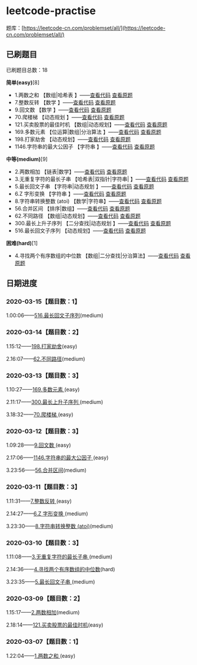 # leetcode-practise

题库：[https://leetcode-cn.com/problemset/all/](https://leetcode-cn.com/problemset/all/)

## 已刷题目
已刷题目总数：18

**简单(easy)**[8]
- 1.两数之和 【数组|哈希表】——[查看代码](https://github.com/wzd-front-end/leetcode-practise/blob/master/easy/1-two-sum.js) [查看原题](https://leetcode-cn.com/problems/two-sum/)
- 7.整数反转 【数学】——[查看代码](https://github.com/wzd-front-end/leetcode-practise/blob/master/easy/7-reverse-integer.js) [查看原题](https://leetcode-cn.com/problems/reverse-integer/)
- 9.回文数 【数学】——[查看代码](https://github.com/wzd-front-end/leetcode-practise/blob/master/easy/9-palindrome-number.js) [查看原题](https://leetcode-cn.com/problems/palindrome-number/)
- 70.爬楼梯 【动态规划】——[查看代码](https://github.com/wzd-front-end/leetcode-practise/blob/master/easy/70-climbing-stairs.js) [查看原题](https://leetcode-cn.com/problems/climbing-stairs/)
- 121.买卖股票的最佳时机 【数组|动态规划】——[查看代码](https://github.com/wzd-front-end/leetcode-practise/blob/master/easy/121-best-time-to-buy-and-sell-stock.js) [查看原题](https://leetcode-cn.com/problems/best-time-to-buy-and-sell-stock/)
- 169.多数元素 【位运算|数组|分治算法】——[查看代码](https://github.com/wzd-front-end/leetcode-practise/blob/master/easy/169-majority-element.js) [查看原题](https://leetcode-cn.com/problems/majority-element/)
- 198.打家劫舍 【动态规划】——[查看代码](https://github.com/wzd-front-end/leetcode-practise/blob/master/easy/198-house-robber.js) [查看原题](https://leetcode-cn.com/problems/house-robber/)
- 1146.字符串的最大公因子 【字符串】——[查看代码](https://github.com/wzd-front-end/leetcode-practise/blob/master/easy/1146-greatest-common-divisor-of-strings.js) [查看原题](https://leetcode-cn.com/problems/greatest-common-divisor-of-strings/)

**中等(medium)**[9]
- 2.两数相加 【链表|数学】——[查看代码](https://github.com/wzd-front-end/leetcode-practise/blob/master/medium/2-add-two-numbers.js) [查看原题](https://leetcode-cn.com/problems/add-two-numbers/)
- 3.无重复字符的最长子串 【哈希表|双指针|字符串|】——[查看代码](https://github.com/wzd-front-end/leetcode-practise/blob/master/medium/3-longest-substring-without-repeating-characters.js) [查看原题](https://leetcode-cn.com/problems/longest-substring-without-repeating-characters/)
- 5.最长回文子串 【字符串|动态规划】——[查看代码](https://github.com/wzd-front-end/leetcode-practise/blob/master/medium/5-longest-palindromic-substring.js) [查看原题](https://leetcode-cn.com/problems/longest-palindromic-substring/)
- 6.Z 字形变换 【字符串】——[查看代码](https://github.com/wzd-front-end/leetcode-practise/blob/master/medium/6-zigzag-conversion.js) [查看原题](https://leetcode-cn.com/problems/zigzag-conversion/)
- 8.字符串转换整数 (atoi) 【数学|字符串】——[查看代码](https://github.com/wzd-front-end/leetcode-practise/blob/master/medium/8-string-to-integer-atoi.js) [查看原题](https://leetcode-cn.com/problems/string-to-integer-atoi/)
- 56.合并区间 【排序|数组】——[查看代码](https://github.com/wzd-front-end/leetcode-practise/blob/master/medium/56-merge-intervals.js) [查看原题](https://leetcode-cn.com/problems/merge-intervals/)
- 62.不同路径 【数组|动态规划】——[查看代码](https://github.com/wzd-front-end/leetcode-practise/blob/master/medium/62-unique-paths.js) [查看原题](https://leetcode-cn.com/problems/unique-paths/)
- 300.最长上升子序列 【二分查找|动态规划】——[查看代码](https://github.com/wzd-front-end/leetcode-practise/blob/master/medium/300-longest-increasing-subsequence.js) [查看原题](https://leetcode-cn.com/problems/longest-increasing-subsequence/)
- 516.最长回文子序列 【动态规划】——[查看代码](https://github.com/wzd-front-end/leetcode-practise/blob/master/medium/516-longest-palindromic-subsequence.js) [查看原题](https://leetcode-cn.com/problems/longest-palindromic-subsequence/)

**困难(hard)**[1]
- 4.寻找两个有序数组的中位数 【数组|二分查找|分治算法】——[查看代码](https://github.com/wzd-front-end/leetcode-practise/blob/master/hard/4-median-of-two-sorted-arrays.js) [查看原题](https://leetcode-cn.com/problems/median-of-two-sorted-arrays/)


## 日期进度

### 2020-03-15【题目数：1】

1.00:06——[516.最长回文子序列](https://github.com/wzd-front-end/leetcode-practise/blob/master/medium/516-longest-palindromic-subsequence.js)(medium)


### 2020-03-14【题目数：2】

1.15:12——[198.打家劫舍](https://github.com/wzd-front-end/leetcode-practise/blob/master/easy/198-house-robber.js)(easy)

2.16:07——[62.不同路径](https://github.com/wzd-front-end/leetcode-practise/blob/master/medium/62-unique-paths.js)(medium)


### 2020-03-13【题目数：3】

1.10:27——[169.多数元素](https://github.com/wzd-front-end/leetcode-practise/blob/master/easy/169-majority-element.js)(easy)

2.11:17——[300.最长上升子序列](https://github.com/wzd-front-end/leetcode-practise/blob/master/medium/300-longest-increasing-subsequence.js)(medium)

3.18:32——[70.爬楼梯](https://github.com/wzd-front-end/leetcode-practise/blob/master/easy/70-climbing-stairs.js)(easy)


### 2020-03-12【题目数：3】

1.09:28——[9.回文数](https://github.com/wzd-front-end/leetcode-practise/blob/master/easy/9-palindrome-number.js)(easy)

2.17:06——[1146.字符串的最大公因子](https://github.com/wzd-front-end/leetcode-practise/blob/master/easy/1146-greatest-common-divisor-of-strings.js)(easy)

3.23:56——[56.合并区间](https://github.com/wzd-front-end/leetcode-practise/blob/master/medium/56-merge-intervals.js)(medium)


### 2020-03-11【题目数：3】

1.11:31——[7.整数反转](https://github.com/wzd-front-end/leetcode-practise/blob/master/easy/7-reverse-integer.js)(easy)

2.14:27——[6.Z 字形变换](https://github.com/wzd-front-end/leetcode-practise/blob/master/medium/6-zigzag-conversion.js)(medium)

3.23:30——[8.字符串转换整数 (atoi)](https://github.com/wzd-front-end/leetcode-practise/blob/master/medium/8-string-to-integer-atoi.js)(medium)


### 2020-03-10【题目数：3】

1.11:08——[3.无重复字符的最长子串](https://github.com/wzd-front-end/leetcode-practise/blob/master/medium/3-longest-substring-without-repeating-characters.js)(medium)

2.14:36——[4.寻找两个有序数组的中位数](https://github.com/wzd-front-end/leetcode-practise/blob/master/hard/4-median-of-two-sorted-arrays.js)(hard)

3.23:35——[5.最长回文子串](https://github.com/wzd-front-end/leetcode-practise/blob/master/medium/5-longest-palindromic-substring.js)(medium)


### 2020-03-09【题目数：2】

1.15:17——[2.两数相加](https://github.com/wzd-front-end/leetcode-practise/blob/master/medium/2-add-two-numbers.js)(medium)

2.18:14——[121.买卖股票的最佳时机](https://github.com/wzd-front-end/leetcode-practise/blob/master/easy/121-best-time-to-buy-and-sell-stock.js)(easy)


### 2020-03-07【题目数：1】

1.22:04——[1.两数之和](https://github.com/wzd-front-end/leetcode-practise/blob/master/easy/1-two-sum.js)(easy)


